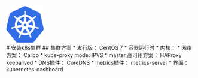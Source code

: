 <img src="https://github.com/2016jyy/create_k8s_cluster/raw/master/logo/logo.png" width="100"/>
<br/>
# 安装k8s集群
## 集群方案
* 发行版： CentOS 7
* 容器运行时
* 内核：
* 网络方案： Calico
* kube-proxy mode: IPVS
* master 高可用方案： HAProxy keepalived
* DNS插件： CoreDNS
* metrics插件： metrics-server
* 界面： kubernetes-dashboard
